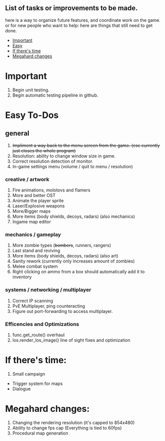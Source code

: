 ## List of tasks or improvements to be made.

here is a way to organize future features, and coordinate work on the game.
or for new people who want to help: here are things that still need to get done.
* [Important](#important) 
* [Easy](#easy-to-dos) 
* [If there's time](#if-theres-time)
* [Megahard changes](#megahard-changes)

# Important
1. Begin unit testing.
2. Begin automatic testing pipeline in github.

# Easy To-Dos

## general
1. ~~Impliment a way back to the menu screen from the game. (esc currently just closes the whole program)~~
3. Resolution: ability to change window size in game.
4. Correct resolution detection of monitor.
5. In-game settings menu (volume / quit to menu / resolution)

### creative / artwork
1. Fire animations, molotovs and flamers
2. More and better OST
3. Animate the player sprite
4. Laser/Explosive weapons
5. More/Bigger maps
6. More items (body shields, decoys, radars) (also mechanics)
7. Ingame map editor 

### mechanics / gameplay
1. More zombie types (~~bombers~~, runners, rangers)
2. Last stand and reviving
3. More items (body shields, decoys, radars) (also art)
4. Sanity rework (currently only increases amount of zombies)
5. Melee combat system
6. Right clicking on ammo from a box should automatically add it to inventory

### systems / networking / multiplayer
1. Correct IP scanning
2. PvE Multiplayer, ping counteracting
3. Figure out port-forwarding to access multiplayer.

### Efficencies and Optimizations
1. func.get_route() overhaul
2. los.render_los_image() line of sight fixes and optimization


# If there's time:
1. Small campaign
- Trigger system for maps
- Dialogue

# Megahard changes:

1. Changing the rendering resolution (it's capped to 854x480) 
2. Ability to change fps cap (Everything is tied to 60fps)
3. Procedural map generation
